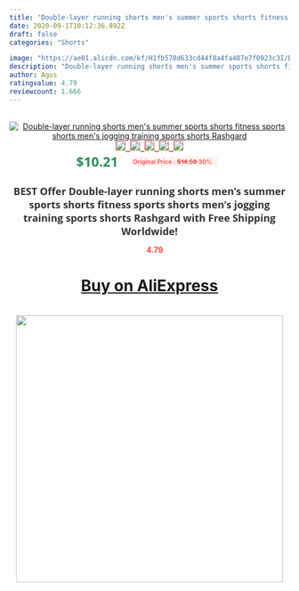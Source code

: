 ```yaml
---
title: "Double-layer running shorts men's summer sports shorts fitness sports shorts men's jogging training sports shorts Rashgard"
date: 2020-09-1T10:12:36.892Z
draft: false
categories: "Shorts"

image: "https://ae01.alicdn.com/kf/H1fb578d633cd44f8a4fa407e7f0923c3I/Double-layer-running-shorts-men-s-summer-sports-shorts-fitness-sports-shorts-men-s-jogging-training.jpg"
description: "Double-layer running shorts men's summer sports shorts fitness sports shorts men's jogging training sports shorts Rashgard"
author: Agus
ratingvalue: 4.79
reviewcount: 1.666
---
```

<br>
<div style="text-align: center;">
<a href="https://s.click.aliexpress.com/e/_ANjeDr" target="_blank" rel="nofollow noopener noreferrer"><img alt="Double-layer running shorts men's summer sports shorts fitness sports shorts men's jogging training sports shorts Rashgard" class="magnifier-image" src="https://ae01.alicdn.com/kf/H1fb578d633cd44f8a4fa407e7f0923c3I/Double-layer-running-shorts-men-s-summer-sports-shorts-fitness-sports-shorts-men-s-jogging-training.jpg_640x640.jpg">
<br>
<img style="border:1px solid salmon" src="https://ae01.alicdn.com/kf/H1fb578d633cd44f8a4fa407e7f0923c3I/Double-layer-running-shorts-men-s-summer-sports-shorts-fitness-sports-shorts-men-s-jogging-training.jpg_120x120.jpg">&nbsp;&nbsp;<img style="border:1px solid salmon" src="https://ae01.alicdn.com/kf/Hf9e0eb514412418a8098125f3e7e1e94R/Double-layer-running-shorts-men-s-summer-sports-shorts-fitness-sports-shorts-men-s-jogging-training.jpg_120x120.jpg">&nbsp;&nbsp;<img style="border:1px solid salmon" src="https://ae01.alicdn.com/kf/H20150b17adc44f75a7ee3ca7f8cf6cfdj/Double-layer-running-shorts-men-s-summer-sports-shorts-fitness-sports-shorts-men-s-jogging-training.jpg_120x120.jpg">&nbsp;&nbsp;<img style="border:1px solid salmon" src="https://ae01.alicdn.com/kf/H8ce751dc59cb41259d87251dbedfae5aq/Double-layer-running-shorts-men-s-summer-sports-shorts-fitness-sports-shorts-men-s-jogging-training.jpg_120x120.jpg">&nbsp;&nbsp;<img style="border:1px solid salmon" src="https://ae01.alicdn.com/kf/H63a59b3575f5439d874bb6e5e7fb09734/Double-layer-running-shorts-men-s-summer-sports-shorts-fitness-sports-shorts-men-s-jogging-training.jpg_120x120.jpg"></a></div><br0>
<div style="text-align: center;"><span style="background-color: white; border: 0px; box-sizing: border-box; color: seagreen; display: inline-block; font-family: &quot;open sans&quot; , &quot;arial&quot; , &quot;helvetica&quot; , sans-serif , &quot;heiti&quot;; font-size: 24px; font-stretch: inherit; font-weight: 700; line-height: inherit; margin: 0px 10px 0px 0px; padding: 0px; vertical-align: middle;">$10.21 </span>
<span style="background: rgb(255 , 241 , 241); border-radius: 3px; border: 0px; box-sizing: border-box; color: #ff4747; display: inline-block; font-family: inherit; font-size: 12px; font-stretch: inherit; font-style: inherit; font-variant: inherit; font-weight: 600; line-height: inherit; margin: 0px; padding: 2px 5px; transform: scale(0.9); vertical-align: middle;">Original Price : <b style="text-decoration: line-through;">$14.58 </b> 30%&nbsp;&nbsp;</span></div>
<h1 style="color: #333333; display: inline-block; font-family: &quot;open sans&quot; , &quot;arial&quot; , &quot;helvetica&quot; , sans-serif , &quot;heiti&quot;; font-size: 18px; font-stretch: inherit; font-weight: 700; text-align: center;">BEST Offer Double-layer running shorts men's summer sports shorts fitness sports shorts men's jogging training sports shorts Rashgard with Free Shipping Worldwide!</h1>
<div style="color: #ff4747; text-align: center;">
<img src="https://4.bp.blogspot.com/-M0ZcTcb-5uY/XleCXlxnR4I/AAAAAAAAAEc/OrjgMkXV1oMQFaCRZj5HQwOCBcu3w1FegCPcBGAYYCw/s1600/star.png" style="height: 15px;">&nbsp;<b>4.79</b></div>
<div class="button_cont" align="center"><a class="buynow_a" href="https://s.click.aliexpress.com/e/_ANjeDr" target="_blank" rel="nofollow noopener noreferrer"><H1>Buy on AliExpress</H1></a></div><br>
<div class="separator" style="clear: both; text-align: center;">
<img src="https://lh3.googleusercontent.com/-pTy5HemUv9M/XlePHvY0dAI/AAAAAAAAAE4/0nX5iRUoIWY8eMW9Dpxeirr157OZliDIgCLcBGAsYHQ/s1600/badge.gif" width="480">
</div>
